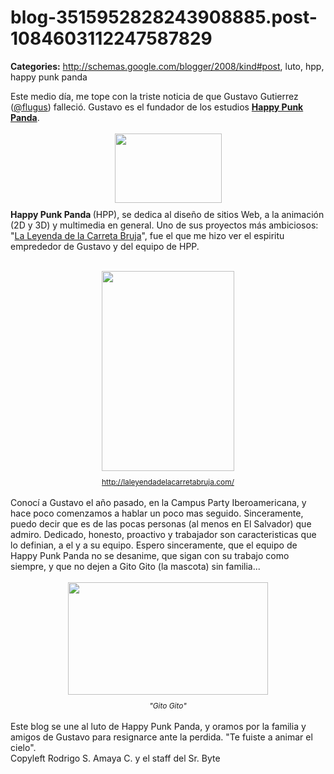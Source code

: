 # blog-3515952828243908885.post-1084603112247587829

**Categories:** http://schemas.google.com/blogger/2008/kind#post, luto, hpp, happy punk panda

Este medio día, me tope con la triste noticia de que Gustavo Gutierrez
      (<a href="http://twitter.com/flugus">@flugus</a>) falleció. Gustavo es el fundador
      de los estudios <a style="font-weight: bold;" href="http://happypunkpanda.com/">Happy
      Punk Panda</a>.<br /><br /><a onblur="try
      {parent.deselectBloggerImageGracefully();} catch(e) {}"
      href="http://1.bp.blogspot.com/_ayvorITawE4/StfEcTYytUI/AAAAAAAACM4/ZCmAAWE-HlE/s1600-h/hpp.home01_r2_c3.gif"><img
      style="margin: 0px auto 10px; display: block; text-align: center; cursor: pointer; width:
      171px; height: 111px;"
      src="http://1.bp.blogspot.com/_ayvorITawE4/StfEcTYytUI/AAAAAAAACM4/ZCmAAWE-HlE/s320/hpp.home01_r2_c3.gif"
      alt="" id="BLOGGER_PHOTO_ID_5392995069319099714" border="0" /></a><span
      style="font-weight: bold;">Happy Punk Panda </span>(HPP), se dedica al diseño de
      sitios Web, a la animación (2D y 3D) y multimedia en general. Uno de sus proyectos más
      ambiciosos: "<a href="http://www.facebook.com/home.php?#/carretabruja?ref=ts">La Leyenda
      de la Carreta Bruja</a>", fue el que me hizo ver el espiritu emprededor de Gustavo y del
      equipo de HPP.<br /><br /><div style="text-align: center;"><a onblur="try
      {parent.deselectBloggerImageGracefully();} catch(e) {}"
      href="http://1.bp.blogspot.com/_ayvorITawE4/StfEbsVpbsI/AAAAAAAACMo/vLbBOua5qjo/s1600-h/carreta.jpg"><img
      style="margin: 0px auto 10px; display: block; text-align: center; cursor: pointer; width:
      212px; height: 320px;"
      src="http://1.bp.blogspot.com/_ayvorITawE4/StfEbsVpbsI/AAAAAAAACMo/vLbBOua5qjo/s320/carreta.jpg"
      alt="" id="BLOGGER_PHOTO_ID_5392995058836926146" border="0" /></a> <span
      style="font-size:85%;"><a style="font-style: italic;"
      href="http://laleyendadelacarretabruja.com/">http://laleyendadelacarretabruja.com/</a></span><br
      /><br /></div>Conocí a Gustavo el año pasado, en la Campus Party
      Iberoamericana, y hace poco comenzamos a hablar un poco mas seguido. Sinceramente, puedo decir
      que es de las pocas personas (al menos en El Salvador) que admiro. Dedicado, honesto,
      proactivo y trabajador son caracteristicas que lo definian, a el y a su equipo. Espero
      sinceramente, que el equipo de Happy Punk Panda no se desanime, que sigan con su trabajo como
      siempre, y que no dejen a Gito Gito (la mascota) sin familia...<br /><br /><div
      style="text-align: center;"><a onblur="try {parent.deselectBloggerImageGracefully();}
      catch(e) {}"
      href="http://3.bp.blogspot.com/_ayvorITawE4/StfEb5sCEPI/AAAAAAAACMw/pDz1t72DtPc/s1600-h/HAPPY_PUNK_PANDA_3D_by_flugus.jpg"><img
      style="margin: 0px auto 10px; display: block; text-align: center; cursor: pointer; width:
      320px; height: 180px;"
      src="http://3.bp.blogspot.com/_ayvorITawE4/StfEb5sCEPI/AAAAAAAACMw/pDz1t72DtPc/s320/HAPPY_PUNK_PANDA_3D_by_flugus.jpg"
      alt="" id="BLOGGER_PHOTO_ID_5392995062420476146" border="0" /></a><span
      style="font-size:85%;"><span style="font-style: italic;">"Gito
      Gito"</span></span></div><br />Este blog se une al luto de Happy Punk
      Panda, y oramos por la familia y amigos de Gustavo para resignarce ante la perdida. "Te fuiste
      a animar el cielo".<div class="blogger-post-footer">Copyleft Rodrigo S. Amaya C. y el
      staff del Sr. Byte</div>
